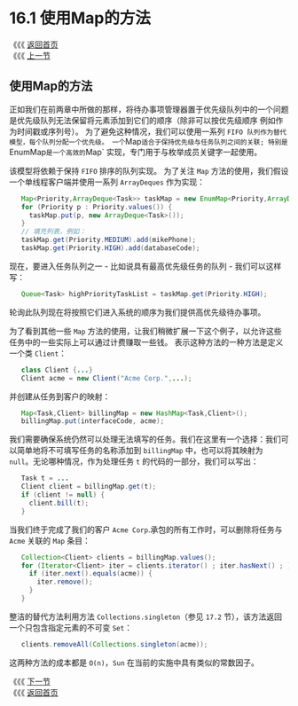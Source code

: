 # 16.1 使用Map的方法

《《《 [返回首页](../../)  
《《《 [上一节](./)

## 使用Map的方法

正如我们在前两章中所做的那样，将待办事项管理器置于优先级队列中的一个问题是优先级队列无法保留将元素添加到它们的顺序（除非可以按优先级顺序 例如作为时间戳或序列号）。 为了避免这种情况，我们可以使用一系列 `FIFO 队列作为替代模型，每个队列分配一个优先级。 一个`Map`适合于保持优先级与任务队列之间的关联; 特别是`EnumMap`是一个高效的`Map\` 实现，专门用于与枚举成员关键字一起使用。

该模型将依赖于保持 `FIFO` 排序的队列实现。 为了关注 `Map` 方法的使用，我们假设一个单线程客户端并使用一系列 `ArrayDeques` 作为实现：

```java
   Map<Priority,ArrayDeque<Task>> taskMap = new EnumMap<Priority,ArrayDeque<Task>>(Priority.class);
   for (Priority p : Priority.values()) {
     taskMap.put(p, new ArrayDeque<Task>());
   }
   // 填充列表，例如：
   taskMap.get(Priority.MEDIUM).add(mikePhone);
   taskMap.get(Priority.HIGH).add(databaseCode);
```

现在，要进入任务队列之一 - 比如说具有最高优先级任务的队列 - 我们可以这样写：

```java
   Queue<Task> highPriorityTaskList = taskMap.get(Priority.HIGH);
```

轮询此队列现在将按照它们进入系统的顺序为我们提供高优先级待办事项。

为了看到其他一些 `Map` 方法的使用，让我们稍微扩展一下这个例子，以允许这些任务中的一些实际上可以通过计费赚取一些钱。 表示这种方法的一种方法是定义一个类 `Client`：

```java
   class Client {...}
   Client acme = new Client("Acme Corp.",...);
```

并创建从任务到客户的映射：

```java
   Map<Task,Client> billingMap = new HashMap<Task,Client>();
   billingMap.put(interfaceCode, acme);
```

我们需要确保系统仍然可以处理无法填写的任务。我们在这里有一个选择：我们可以简单地将不可填写任务的名称添加到 `billingMap` 中，也可以将其映射为 `null`。无论哪种情况，作为处理任务 `t` 的代码的一部分，我们可以写出：

```java
   Task t = ...
   Client client = billingMap.get(t);
   if (client != null) {
     client.bill(t);
   }
```

当我们终于完成了我们的客户 `Acme Corp`.承包的所有工作时，可以删除将任务与 `Acme` 关联的 `Map` 条目：

```java
   Collection<Client> clients = billingMap.values();
   for (Iterator<Client> iter = clients.iterator() ; iter.hasNext() ; ) {
     if (iter.next().equals(acme)) {
       iter.remove();
     }
   }
```

整洁的替代方法利用方法 `Collections.singleton`（参见 `17.2` 节），该方法返回一个只包含指定元素的不可变 `Set`：

```java
   clients.removeAll(Collections.singleton(acme));
```

这两种方法的成本都是 `O(n)`，`Sun` 在当前的实施中具有类似的常数因子。

《《《 [下一节](16.2-shi-xian-map.md)  
《《《 [返回首页](../../)

